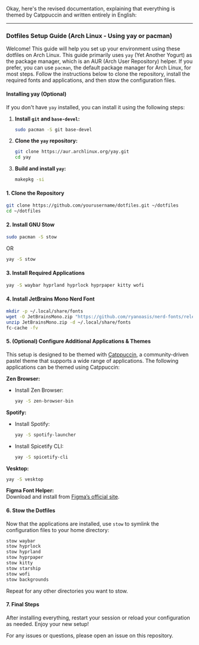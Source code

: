 Okay, here's the revised documentation, explaining that everything is themed by Catppuccin and written entirely in English:

---

### Dotfiles Setup Guide (Arch Linux - Using yay or pacman)

Welcome! This guide will help you set up your environment using these dotfiles on Arch Linux. This guide primarily uses `yay` (Yet Another Yogurt) as the package manager, which is an AUR (Arch User Repository) helper. If you prefer, you can use `pacman`, the default package manager for Arch Linux, for most steps. Follow the instructions below to clone the repository, install the required fonts and applications, and then stow the configuration files.

#### Installing yay (Optional)

If you don't have `yay` installed, you can install it using the following steps:

1.  **Install `git` and `base-devel`:**

    ```sh
    sudo pacman -S git base-devel
    ```

2.  **Clone the `yay` repository:**

    ```sh
    git clone https://aur.archlinux.org/yay.git
    cd yay
    ```

3.  **Build and install `yay`:**

    ```sh
    makepkg -si
    ```

#### 1. Clone the Repository

```sh
git clone https://github.com/yourusername/dotfiles.git ~/dotfiles
cd ~/dotfiles
```

#### 2. Install GNU Stow

```sh
sudo pacman -S stow
```

OR

```sh
yay -S stow
```

#### 3. Install Required Applications

```sh
yay -S waybar hyprland hyprlock hyprpaper kitty wofi
```

#### 4. Install JetBrains Mono Nerd Font

```sh
mkdir -p ~/.local/share/fonts
wget -O JetBrainsMono.zip "https://github.com/ryanoasis/nerd-fonts/releases/latest/download/JetBrainsMono.zip"
unzip JetBrainsMono.zip -d ~/.local/share/fonts
fc-cache -fv
```

#### 5. (Optional) Configure Additional Applications & Themes

This setup is designed to be themed with [Catppuccin](https://catppuccin.com/), a community-driven pastel theme that supports a wide range of applications. The following applications can be themed using Catppuccin:

**Zen Browser:**

-   Install Zen Browser:

    ```sh
    yay -S zen-browser-bin
    ```

**Spotify:**

-   Install Spotify:

    ```sh
    yay -S spotify-launcher
    ```

-   Install Spicetify CLI:

    ```sh
    yay -S spicetify-cli
    ```

**Vesktop:**

```sh
yay -S vesktop
```

**Figma Font Helper:**  
Download and install from [Figma’s official site](https://www.figma.com/downloads/).

#### 6. Stow the Dotfiles

Now that the applications are installed, use `stow` to symlink the configuration files to your home directory:

```sh
stow waybar
stow hyprlock
stow hyprland
stow hyprpaper
stow kitty
stow starship
stow wofi
stow backgrounds
```

Repeat for any other directories you want to stow.

#### 7. Final Steps

After installing everything, restart your session or reload your configuration as needed. Enjoy your new setup!

For any issues or questions, please open an issue on this repository.
